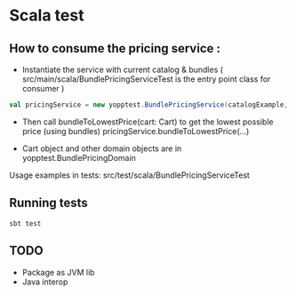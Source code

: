 # Scala test

## How to consume the pricing service :
- Instantiate the service with current catalog & bundles
( src/main/scala/BundlePricingServiceTest is the entry point class for consumer )
```scala
val pricingService = new yopptest.BundlePricingService(catalogExample, currentBundles)
```

- Then call bundleToLowestPrice(cart: Cart) to get the lowest possible price (using bundles)
pricingService.bundleToLowestPrice(...)

- Cart object and other domain objects are in yopptest.BundlePricingDomain

Usage examples in tests: src/test/scala/BundlePricingServiceTest

## Running tests
```
sbt test
```

## TODO
- Package as JVM lib
- Java interop